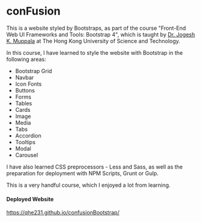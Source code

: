# conFusion

This is a website styled by Bootstraps, as part of the course "Front-End Web UI Frameworks and Tools: Bootstrap 4", which is taught by [Dr. Jogesh K. Muppala](http://www.cse.ust.hk/~muppala/) at The Hong Kong University of Science and Technology.

In this course, I have learned to style the website with Bootstrap in the following areas:

* Bootstrap Grid
* Navbar
* Icon Fonts
* Buttons
* Forms
* Tables
* Cards
* Image
* Media
* Tabs
* Accordion
* Tooltips
* Modal
* Carousel

I have also learned CSS preprocessors - Less and Sass, as well as the preparation for deployment with NPM Scripts, Grunt or Gulp.

This is a very handful course, which I enjoyed a lot from learning.

#### Deployed Website

https://qhe231.github.io/confusionBootstrap/
